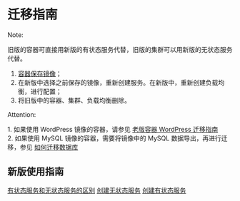 # 迁移指南
 
<span>Note:</span><div class="alertContent">旧版的容器可直接用新版的有状态服务代替，旧版的集群可以用新版的无状态服务代替。</div>

1. [容器保存镜像](http://support.c.163.com/md.html#!计算服务/容器管理/使用指南/如何保存镜像.md)；
2. 在新版中选择之前保存的镜像，重新创建服务。在新版中，重新创建负载均衡，进行配置；
3. 将旧版中的容器、集群、负载均衡删除。
 
<span>Attention:</span><div class="alertContent">1. 如果使用 WordPress 镜像的容器，请参见 [老版容器 WordPress 迁移指南](http://support.c.163.com/md.html#!计算服务/容器管理/使用指南/老版容器WordPress迁移新版.md)<br>2. 如果使用 MySQL 镜像的容器，需要将镜像中的 MySQL 数据导出，再进行迁移，参见 [如何迁移数据库](http://support.c.163.com/md.html#!计算服务/容器服务/使用技巧/如何迁移数据库.md)</div>

 

## 新版使用指南
[有状态服务和无状态服务的区别](http://support.c.163.com/md.html#!计算服务/容器服务/常见问题/有状态服务和无状态服务的区别.md)
[创建无状态服务](http://support.c.163.com/md.html#!计算服务/容器服务/使用指南/创建无状态服务.md)
[创建有状态服务](http://support.c.163.com/md.html#!计算服务/容器服务/使用指南/创建有状态服务.md)